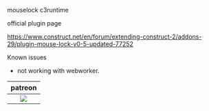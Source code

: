 mouselock c3runtime

official plugin page

https://www.construct.net/en/forum/extending-construct-2/addons-29/plugin-mouse-lock-v0-5-updated-77252

Known issues
- not working with webworker.

<table>
<thead>
<tr>
<th>patreon</th>
</tr>
</thead>
<tbody>
<td style="text-align:center"><a href="https://www.patreon.com/oyun" target="_blank"><img src="https://i.imgur.com/uMgWlap.png"></img></a></td>
</tr>
</tbody>
</table>